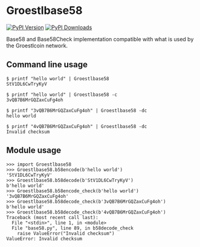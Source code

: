 # Groestlbase58

[![PyPI Version][pypi-image]](https://pypi.python.org/pypi?name=Groestlbase58&:action=display)
[![PyPI Downloads][pypi-downloads-image]](https://pypi.python.org/pypi?name=Groestlbase58&:action=display)

Base58 and Base58Check implementation compatible with what is used by the
Groestlcoin network.


## Command line usage

    $ printf "hello world" | Groestlbase58
    StV1DL6CwTryKyV

    $ printf "hello world" | Groestlbase58 -c
    3vQB7B6MrGQZaxCuFg4oh

    $ printf "3vQB7B6MrGQZaxCuFg4oh" | Groestlbase58 -dc
    hello world

    $ printf "4vQB7B6MrGQZaxCuFg4oh" | Groestlbase58 -dc
    Invalid checksum


## Module usage

    >>> import Groestlbase58
    >>> Groestlbase58.b58encode(b'hello world')
    'StV1DL6CwTryKyV'
    >>> Groestlbase58.b58decode(b'StV1DL6CwTryKyV')
    b'hello world'
    >>> Groestlbase58.b58encode_check(b'hello world')
    '3vQB7B6MrGQZaxCuFg4oh'
    >>> Groestlbase58.b58decode_check(b'3vQB7B6MrGQZaxCuFg4oh')
    b'hello world'
    >>> Groestlbase58.b58decode_check(b'4vQB7B6MrGQZaxCuFg4oh')
    Traceback (most recent call last):
      File "<stdin>", line 1, in <module>
      File "base58.py", line 89, in b58decode_check
        raise ValueError("Invalid checksum")
    ValueError: Invalid checksum


[pypi-image]: https://img.shields.io/pypi/v/base58.svg?style=flat
[pypi-downloads-image]: https://img.shields.io/pypi/dm/base58.svg?style=flat
[travis-image]: https://img.shields.io/travis/keis/base58.svg?style=flat
[coveralls-image]: https://img.shields.io/coveralls/keis/base58.svg?style=flat
